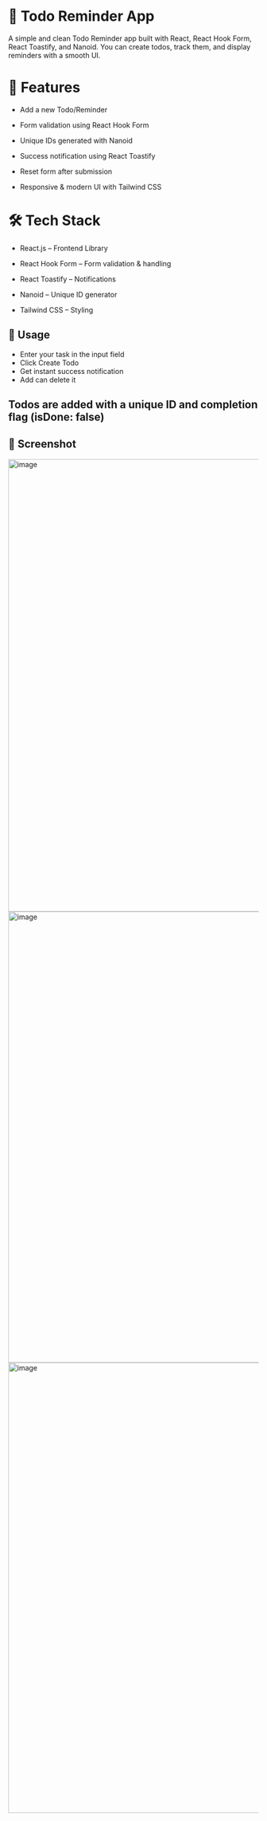 # 📝 Todo Reminder App

A simple and clean Todo Reminder app built with React, React Hook Form, React Toastify, and Nanoid.
You can create todos, track them, and display reminders with a smooth UI.

# 🚀 Features

- Add a new Todo/Reminder

- Form validation using React Hook Form

- Unique IDs generated with Nanoid

- Success notification using React Toastify

- Reset form after submission

- Responsive & modern UI with Tailwind CSS

# 🛠️ Tech Stack

- React.js – Frontend Library

- React Hook Form – Form validation & handling

- React Toastify – Notifications

- Nanoid – Unique ID generator

- Tailwind CSS – Styling

## 🎯 Usage

- Enter your task in the input field
- Click Create Todo
- Get instant success notification
- Add can delete it

## Todos are added with a unique ID and completion flag (isDone: false)

## 📸 Screenshot

<img width="1897" height="908" alt="image" src="https://github.com/user-attachments/assets/776cda55-1cd8-496f-a536-4bdb03548273" />
<img width="1899" height="905" alt="image" src="https://github.com/user-attachments/assets/baafe9e2-808b-45f5-bdaa-8593a0978daa" />
<img width="1898" height="904" alt="image" src="https://github.com/user-attachments/assets/3339e637-e3bd-4070-9363-fdab1e16cf3c" />

